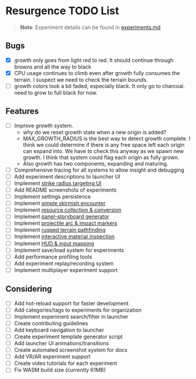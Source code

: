# Resurgence TODO List

> **Note**: Experiment details can be found in [experiments.md](experiments.md)

## Bugs

- [x] growth only goes from light red to red. It should continue through browns
      and all the way to black
- [x] CPU usage continues to climb even after growth fully consumes the
      terrain. I suspect we need to check the terrain bounds.
- [ ] growth colors look a bit faded, especially black. It only go to charcoal.
      need to grow to full black for now.

## Features

- [ ] Improve growth system.
  - why do we reset growth state when a new origin is added?
  - MAX_GROWTH_RADIUS is the best way to detect growth complete. I think we
    could determine if there is any free space left each origin can expand into.
    We have to check this anyway as we spawn new growth. I think that system
    could flag each origin as fully grown.
  - Also growth has two components, expanding and maturing.
- [ ] Comprehensive tracing for all systems to allow insight and debugging
- [ ] Add experiment descriptions to launcher UI
- [ ] Implement [strike radius targeting UI](experiments.md#strike-radius-targeting-ui)
- [ ] Add README screenshots of experiments
- [ ] Implement settings persistence
- [ ] Implement [simple skirmish encounter](experiments.md#simple-skirmish-encounter)
- [ ] Implement [resource collection & conversion](experiments.md#resource-collection--conversion)
- [ ] Implement [panel-storyboard generator](experiments.md#panel-storyboard-generator)
- [ ] Implement [projectile arc & impact markers](experiments.md#projectile-arc--impact-markers)
- [ ] Implement [rugged terrain pathfinding](experiments.md#rugged-terrain-pathfinding)
- [ ] Implement [interactive material inspection](experiments.md#interactive-material-inspection)
- [ ] Implement [HUD & input mapping](experiments.md#hud--input-mapping)
- [ ] Implement save/load system for experiments
- [ ] Add performance profiling tools
- [ ] Add experiment replay/recording system
- [ ] Implement multiplayer experiment support

## Considering

- [ ] Add hot-reload support for faster development
- [ ] Add categories/tags to experiments for organization
- [ ] Implement experiment search/filter in launcher
- [ ] Create contributing guidelines
- [ ] Add keyboard navigation to launcher
- [ ] Create experiment template generator script
- [ ] Add launcher UI animations/transitions
- [ ] Create automated screenshot system for docs
- [ ] Add VR/AR experiment support
- [ ] Create video tutorials for each experiment
- [ ] Fix WASM build size (currently 61MB)
